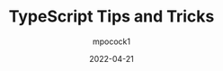 ---
author: mpocock1
date: 2022-04-21
permalink: false
publisher: code
tags:
  - videos
  - typescript
  - tips
  - tricks
target_url: https://www.youtube.com/watch?v=hBk4nV7q6-w
title: TypeScript Tips and Tricks
---